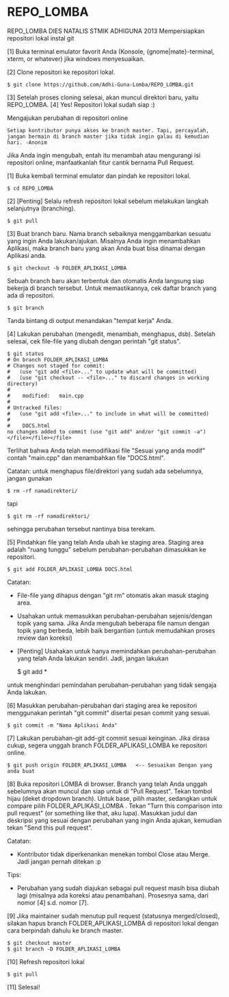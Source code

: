 REPO_LOMBA
==========

REPO_LOMBA DIES NATALIS STMIK ADHIGUNA 2013
Mempersiapkan repositori lokal
instal git

[1] Buka terminal emulator favorit Anda (Konsole, {gnome|mate}-terminal, xterm, or whatever) jika windows menyesuaikan.

[2] Clone repositori  ke repositori lokal.

    $ git clone https://github.com/Adhi-Guna-Lomba/REPO_LOMBA.git


[3] Setelah proses cloning selesai, akan muncul direktori baru, yaitu REPO_LOMBA.
[4] Yes! Repositori lokal sudah siap :)

Mengajukan perubahan di repositori online

    Setiap kontributor punya akses ke branch master. Tapi, percayalah, jangan bermain di branch master jika tidak ingin galau di kemudian hari. -Anonim


Jika Anda ingin mengubah, entah itu menambah atau mengurangi isi repositori online, manfaatkanlah fitur cantik bernama Pull Request.

[1] Buka kembali terminal emulator dan pindah ke repositori lokal.

    $ cd REPO_LOMBA


[2] [Penting] Selalu refresh repositori lokal sebelum melakukan langkah selanjutnya (branching).

    $ git pull


[3] Buat branch baru. Nama branch sebaiknya menggambarkan sesuatu yang ingin Anda lakukan/ajukan. Misalnya Anda ingin menambahkan Aplikasi, maka branch baru yang akan Anda buat bisa dinamai dengan Aplikasi anda.

    $ git checkout -b FOLDER_APLIKASI_LOMBA


Sebuah branch baru akan terbentuk dan otomatis Anda langsung siap bekerja di branch tersebut. Untuk memastikannya, cek daftar branch yang ada di repositori.

    $ git branch


Tanda bintang di output menandakan "tempat kerja" Anda.

[4] Lakukan perubahan (mengedit, menambah, menghapus, dsb). Setelah selesai, cek file-file yang diubah dengan perintah "git status".

    $ git status
    # On branch FOLDER_APLIKASI_LOMBA
    # Changes not staged for commit:
    #   (use "git add <file>..." to update what will be committed)
    #   (use "git checkout -- <file>..." to discard changes in working directory)
    #
    #    modified:   main.cpp
    #
    # Untracked files:
    #   (use "git add <file>..." to include in what will be committed)
    #
    #    DOCS.html
    no changes added to commit (use "git add" and/or "git commit -a")
    </file></file></file>


Terlihat bahwa Anda telah memodifikasi  file "Sesuai yang anda modif" contah "main.cpp" dan menambahkan file "DOCS.html".

Catatan: untuk menghapus file/direktori yang sudah ada sebelumnya, jangan gunakan

    $ rm -rf namadirektori/


tapi

    $ git rm -rf namadirektori/


sehingga perubahan tersebut nantinya bisa terekam.

[5] Pindahkan file yang telah Anda ubah ke staging area. Staging area adalah "ruang tunggu" sebelum perubahan-perubahan dimasukkan ke repositori.

    $ git add FOLDER_APLIKASI_LOMBA DOCS.html


Catatan:
* File-file yang dihapus dengan "git rm" otomatis akan masuk staging area.
* Usahakan untuk memasukkan perubahan-perubahan sejenis/dengan topik yang sama. Jika Anda mengubah beberapa file namun dengan topik yang berbeda, lebih baik bergantian (untuk memudahkan proses review dan koreksi)
* [Penting] Usahakan untuk hanya memindahkan perubahan-perubahan yang telah Anda lakukan sendiri. Jadi, jangan lakukan

    $ git add *


untuk menghindari pemindahan perubahan-perubahan yang tidak sengaja Anda lakukan.

[6] Masukkan perubahan-perubahan dari staging area ke repositori menggunakan perintah "git commit" disertai pesan commit yang sesuai.

    $ git commit -m "Nama Aplikasi Anda"


[7] Lakukan perubahan-git add-git commit sesuai keinginan. Jika dirasa cukup, segera unggah branch FOLDER_APLIKASI_LOMBA ke repositori online.

    $ git push origin FOLDER_APLIKASI_LOMBA   <-- Sesuaikan Dengan yang anda buat


[8] Buka repositori LOMBA di browser. Branch yang telah Anda unggah sebelumnya akan muncul dan siap untuk di "Pull Request". Tekan tombol hijau (deket dropdown branch). Untuk base, pilih master, sedangkan untuk compare pilih FOLDER_APLIKASI_LOMBA . Tekan "Turn this comparison into pull request" (or something like that, aku lupa). Masukkan judul dan deskripsi yang sesuai dengan perubahan yang ingin Anda ajukan, kemudian tekan "Send this pull request".

Catatan:
* Kontributor tidak diperkenankan menekan tombol Close atau Merge. Jadi jangan pernah ditekan :p

Tips:
* Perubahan yang sudah diajukan sebagai pull request masih bisa diubah lagi (misalnya ada koreksi atau penambahan). Prosesnya sama, dari nomor [4] s.d. nomor [7].

[9] Jika maintainer sudah menutup pull request (statusnya merged/closed), silakan hapus branch FOLDER_APLIKASI_LOMBA di repositori lokal dengan cara berpindah dahulu ke branch master.

    $ git checkout master
    $ git branch -D FOLDER_APLIKASI_LOMBA


[10] Refresh repositori lokal

    $ git pull


[11] Selesai!
